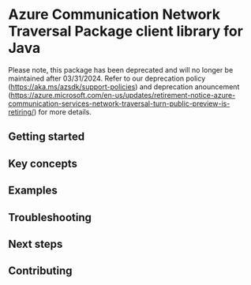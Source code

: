 # Azure Communication Network Traversal Package client library for Java

Please note, this package has been deprecated and will no longer be maintained after 03/31/2024. Refer to our deprecation policy (https://aka.ms/azsdk/support-policies) and deprecation anouncement (https://azure.microsoft.com/en-us/updates/retirement-notice-azure-communication-services-network-traversal-turn-public-preview-is-retiring/) for more details.

## Getting started
## Key concepts
## Examples
## Troubleshooting
## Next steps
## Contributing